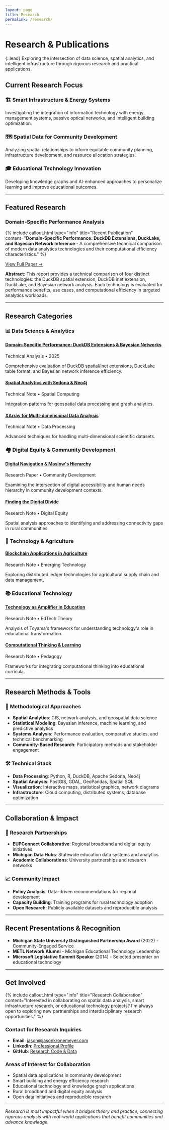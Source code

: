 ```yaml
---
layout: page
title: Research
permalink: /research/
---
```


# Research & Publications

{:.lead}
Exploring the intersection of data science, spatial analytics, and intelligent infrastructure through rigorous research and practical applications.

## Current Research Focus

<div class="research-highlights">
  <div class="research-item">
    <h3>🏗️ Smart Infrastructure & Energy Systems</h3>
    <p>Investigating the integration of information technology with energy management systems, passive optical networks, and intelligent building optimization.</p>
  </div>
  
  <div class="research-item">
    <h3>🗺️ Spatial Data for Community Development</h3>
    <p>Analyzing spatial relationships to inform equitable community planning, infrastructure development, and resource allocation strategies.</p>
  </div>
  
  <div class="research-item">
    <h3>🎓 Educational Technology Innovation</h3>
    <p>Developing knowledge graphs and AI-enhanced approaches to personalize learning and improve educational outcomes.</p>
  </div>
</div>

---

## Featured Research

### Domain-Specific Performance Analysis
{% include callout.html type="info" title="Recent Publication" content="**Domain‑Specific Performance: DuckDB Extensions, DuckLake, and Bayesian Network Inference** - A comprehensive technical comparison of modern data analytics technologies and their computational efficiency characteristics." %}

[View Full Paper →](/research/domain-specific-performance/)

**Abstract**: This report provides a technical comparison of four distinct technologies: the DuckDB spatial extension, DuckDB inet extension, DuckLake, and Bayesian network analysis. Each technology is evaluated for performance benefits, use cases, and computational efficiency in targeted analytics workloads.

---

## Research Categories

### 📊 **Data Science & Analytics**
<div class="research-list">
  <div class="research-paper">
    <h4><a href="/research/domain-specific-performance/">Domain-Specific Performance: DuckDB Extensions & Bayesian Networks</a></h4>
    <p class="research-meta">Technical Analysis • 2025</p>
    <p>Comprehensive evaluation of DuckDB spatial/inet extensions, DuckLake table format, and Bayesian network inference efficiency.</p>
  </div>
  
  <div class="research-paper">
    <h4><a href="/notes/sedona_neo4j.html">Spatial Analytics with Sedona & Neo4j</a></h4>
    <p class="research-meta">Technical Note • Spatial Computing</p>
    <p>Integration patterns for geospatial data processing and graph analytics.</p>
  </div>
  
  <div class="research-paper">
    <h4><a href="/notes/xarray.html">XArray for Multi-dimensional Data Analysis</a></h4>
    <p class="research-meta">Technical Note • Data Processing</p>
    <p>Advanced techniques for handling multi-dimensional scientific datasets.</p>
  </div>
</div>

### 🏘️ **Digital Equity & Community Development**
<div class="research-list">
  <div class="research-paper">
    <h4><a href="/research/digital-navigation-maslow/">Digital Navigation & Maslow's Hierarchy</a></h4>
    <p class="research-meta">Research Paper • Community Development</p>
    <p>Examining the intersection of digital accessibility and human needs hierarchy in community development contexts.</p>
  </div>
  
  <div class="research-paper">
    <h4><a href="/notes/finding_digital_divide.html">Finding the Digital Divide</a></h4>
    <p class="research-meta">Research Note • Digital Equity</p>
    <p>Spatial analysis approaches to identifying and addressing connectivity gaps in rural communities.</p>
  </div>
</div>

### 🌾 **Technology & Agriculture**
<div class="research-list">
  <div class="research-paper">
    <h4><a href="/notes/DigitalBlockChainAndAg.html">Blockchain Applications in Agriculture</a></h4>
    <p class="research-meta">Research Note • Emerging Technology</p>
    <p>Exploring distributed ledger technologies for agricultural supply chain and data management.</p>
  </div>
</div>

### 📚 **Educational Technology**
<div class="research-list">
  <div class="research-paper">
    <h4><a href="/notes/toyama.html">Technology as Amplifier in Education</a></h4>
    <p class="research-meta">Research Note • EdTech Theory</p>
    <p>Analysis of Toyama's framework for understanding technology's role in educational transformation.</p>
  </div>
  
  <div class="research-paper">
    <h4><a href="/notes/lessons.html">Computational Thinking & Learning</a></h4>
    <p class="research-meta">Research Note • Pedagogy</p>
    <p>Frameworks for integrating computational thinking into educational curricula.</p>
  </div>
</div>

---

## Research Methods & Tools

### 🔬 **Methodological Approaches**
- **Spatial Analytics**: GIS, network analysis, and geospatial data science
- **Statistical Modeling**: Bayesian inference, machine learning, and predictive analytics  
- **Systems Analysis**: Performance evaluation, comparative studies, and technical benchmarking
- **Community-Based Research**: Participatory methods and stakeholder engagement

### 🛠️ **Technical Stack**
- **Data Processing**: Python, R, DuckDB, Apache Sedona, Neo4j
- **Spatial Analysis**: PostGIS, GDAL, GeoPandas, Spatial SQL
- **Visualization**: Interactive maps, statistical graphics, network diagrams
- **Infrastructure**: Cloud computing, distributed systems, database optimization

---

## Collaboration & Impact

### 🤝 **Research Partnerships**
- **EUPConnect Collaborative**: Regional broadband and digital equity initiatives
- **Michigan Data Hubs**: Statewide education data systems and analytics
- **Academic Collaborations**: University partnerships and research networks

### 📈 **Community Impact**
- **Policy Analysis**: Data-driven recommendations for regional development
- **Capacity Building**: Training programs for rural technology adoption
- **Open Research**: Publicly available datasets and reproducible analysis

---

## Recent Presentations & Recognition

- **Michigan State University Distinguished Partnership Award** (2022) - Community-Engaged Service
- **METL Network Alumni** - Michigan Educational Technology Leadership
- **Microsoft Legislative Summit Speaker** (2014) - Selected presenter on educational technology

---

## Get Involved

{% include callout.html type="info" title="Research Collaboration" content="Interested in collaborating on spatial data analysis, smart infrastructure research, or educational technology projects? I'm always open to exploring new partnerships and interdisciplinary research opportunities." %}

### **Contact for Research Inquiries**
- **Email**: [jason@jasonkronemeyer.com](mailto:jason@jasonkronemeyer.com)
- **LinkedIn**: [Professional Profile](https://www.linkedin.com/in/jasonkronemeyer)
- **GitHub**: [Research Code & Data](https://github.com/jasonkronemeyer)

### **Areas of Interest for Collaboration**
- Spatial data applications in community development
- Smart building and energy efficiency research
- Educational technology and knowledge graph applications
- Rural broadband and digital equity analysis
- Open data initiatives and reproducible research

---

*Research is most impactful when it bridges theory and practice, connecting rigorous analysis with real-world applications that benefit communities and advance knowledge.*